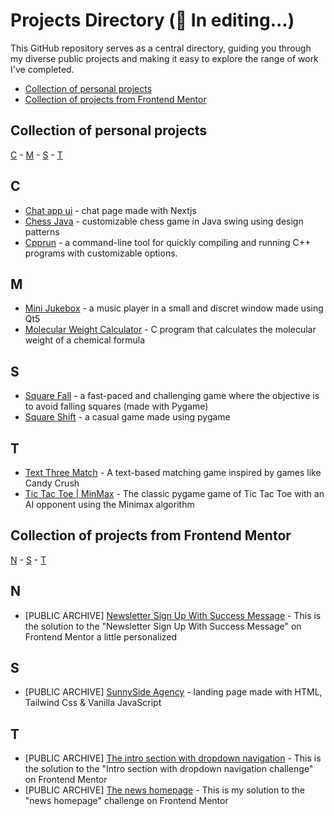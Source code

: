 # Projects Directory (🚧 In editing...)
This GitHub repository serves as a central directory, guiding you through my diverse public projects and making it easy to explore the range of work I've completed.  


- [Collection of personal projects ](#collection-of-personal-projects-)
- [Collection of projects from Frontend Mentor ](#collection-of-projects-from-frontend-mentor-)


## Collection of personal projects <a id="collection-of-personal-projects"></a>

[C](#c) - [M](#m) - [S](#s) - [T](#t) 
  
## C <a id="c"></a>
- [Chat app ui](https://github.com/Patzi275/chat-app-nextjs-ui) - chat page made with Nextjs
- [Chess Java](https://github.com/Patzi275/chess-java) - customizable chess game in Java swing using design patterns
- [Cpprun](https://github.com/Patzi275/cpprun) - a command-line tool for quickly compiling and running C++ programs with customizable options.

## M <a id="m"></a>
- [Mini Jukebox](https://github.com/Patzi275/mini-jukebox) - a music player in a small and discret window made using Qt5
- [Molecular Weight Calculator](https://github.com/Patzi275/molecular-weight-calculator) - C program that calculates the molecular weight of a chemical formula

## S <a id="s"></a>
- [Square Fall](https://github.com/Patzi275/pygame-playground/tree/main/square_fall) - a fast-paced and challenging game where the objective is to avoid falling squares (made with Pygame)
- [Square Shift](https://github.com/Patzi275/pygame-playground/tree/main/square_shift) - a casual game made using pygame

## T <a id="t"></a>
- [Text Three Match](https://github.com/Patzi275/text-match-three-cli) - A text-based matching game inspired by games like Candy Crush
- [Tic Tac Toe | MinMax](https://github.com/Patzi275/pygame-playground/tree/main/tic_tac_toe) - The classic pygame game of Tic Tac Toe  with an AI opponent using the Minimax algorithm


## Collection of projects from Frontend Mentor <a id="collection-of-frontendmentor-projects"></a>

[N](#nF) - [S](#sF) - [T](#tF)

## N <a id="nF"></a>
- [PUBLIC ARCHIVE] [Newsletter Sign Up With Success Message](https://github.com/Patzi275/newsletter-sign-up-with-success-message-frontendmentor) - This is the solution to the "Newsletter Sign Up With Success Message" on Frontend Mentor a little personalized

## S <a id="sF"></a>
- [PUBLIC ARCHIVE] [SunnySide Agency](https://github.com/Patzi275/sunnyside-agency-landing-page-frontendmentor) - landing page made with HTML, Tailwind Css & Vanilla JavaScript

## T <a id="tF"></a>
- [PUBLIC ARCHIVE] [The intro section with dropdown navigation](http://github.com/Patzi275/intro-section-with-dropdown-navigation-frontendmentor) - This is the solution to the "Intro section with dropdown navigation challenge" on Frontend Mentor 
- [PUBLIC ARCHIVE] [The news homepage](https://github.com/Patzi275/news-home-page-frontendmentor) - This is my solution to the "news homepage" challenge on Frontend Mentor

